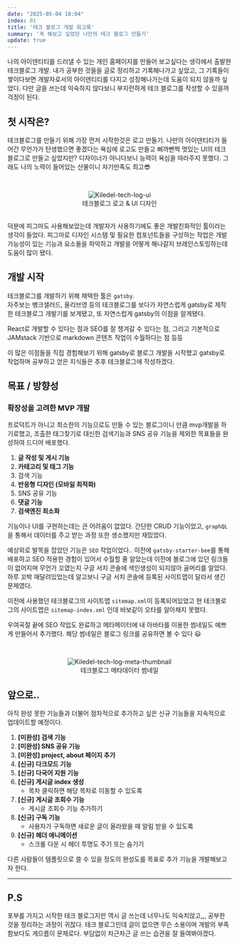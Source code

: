 ```yaml
---
date: "2025-05-04 18:04"
index: 01
title: '테크 블로그 개발 회고록'
summary: '꼭 해보고 싶었던 나만의 테크 블로그 만들기'
update: true
---
```


나의 아이덴티티를 드러낼 수 있는 개인 홈페이지를 만들어 보고싶다는 생각에서 출발한 테크블로그 개발.
내가 공부한 것들을 글로 정리하고 기록해나가고 싶었고, 그 기록들이 쌓이다보면 개발자로서의 아이덴티티를 다지고 성장해나가는데 도움이 되지 않을까 싶었다.
다만 글을 쓰는데 익숙하지 않다보니 부지런하게 테크 블로그를 작성할 수 있을까 걱정이 된다.

## 첫 시작은?

테크블로그를 만들기 위해 가장 먼저 시작한것은 로고 만들기.
나만의 아이덴티티가 들어간 무언가가 탄생했으면 좋겠다는 욕심에 로고도 만들고 삐까뻔쩍 멋있는 UI의 테크블로그로 만들고 싶었지만?
디자이너가 아니다보니 능력이 욕심을 따라주지 못했다. 그래도 나의 노력이 들어있는 산물이니 자기만족도 최고😎

<br/>
<figure align="center">
<img class="responsive-image" src="https://user-images.githubusercontent.com/71811780/236880235-62786746-087b-4232-b427-7608ab7eb176.png" alt="Kiledel-tech-log-ui"></img>
<figcaption>테크블로그 로고 & UI 디자인</figcaption>
</figure>
<br/>
덕분에 피그마도 사용해보았는데 개발자가 사용하기에도 좋은 개발친화적인 툴이라는 생각이 들었다. 피그마로 디자인 시스템 및 필요한 컴포넌트들을 구성하는 작업은 개발 가능성이 있는 기능과 요소들을 파악하고 개발을 어떻게 해나갈지 브레인스토밍하는데 도움이 많이 됐다.

## 개발 시작

테크블로그를 개발하기 위해 채택한 툴은 `gatsby`.  
자주보는 뱅크샐러드, 올리브영 등의 테크블로그를 보다가 자연스럽게 gatsby로 제작한 테크블로그 개발기를 보게됐고, 또 자연스럽게 gatsby의 이점을 알게됐다.

React로 개발할 수 있다는 점과 SEO를 잘 챙겨갈 수 있다는 점, 그리고 기본적으로 JAMstack 기반으로 markdown 콘텐츠 작업이 수월하다는 점 등등

이 많은 이점들을 직접 경험해보기 위해 gatsby로 블로그 개발을 시작했고 gatsby로 작업하며 공부하고 얻은 지식들은 추후 테크블로그에 작성하겠다.

## 목표 / 방향성

### 확장성을 고려한 MVP 개발

프로덕트가 아니고 최소한의 기능으로도 만들 수 있는 블로그이니 만큼 mvp개발을 하기로했고, 조촐한 태그찾기로 대신한 검색기능과 SNS 공유 기능을 제외한 목표들을 완성하여 드디어 배포했다.

1. **글 작성 및 게시 기능**
2. **카테고리 및 태그 기능**
3. 검색 기능
4. **반응형 디자인 (모바일 최적화)**
5. SNS 공유 기능
6. **댓글 기능**
7. **검색엔진 최소화**

기능이나 UI를 구현하는데는 큰 어려움이 없었다. 간단한 CRUD 기능이었고, `graphQL`을 통해서 데이터를 주고 받는 과정 또한 생소했지만 재밌었다.

예상외로 발목을 잡았던 기능은 `SEO` 작업이었다..
이전에 `gatsby-starter-bee`를 통해 배포하고 SEO 적용한 경험이 있어서 수월할 줄 알았는데 이전에 블로그에 있던 링크들이 없어지며 무언가 꼬였는지 구글 서치 콘솔에 색인생성이 되지않아 골머리를 알았다.
하루 꼬박 매달려있었는데 알고보니 구글 서치 콘솔에 등록된 사이트맵이 달라서 생긴 문제였다.

이전에 사용했던 테크블로그의 사이트맵 `sitemap.xml`이 등록되어있었고 현 테크블로그의 사이트맵은 `sitemap-index.xml` 인데 바보같이 오타를 알아채지 못했다.

우여곡절 끝에 SEO 작업도 완료하고 메타메이터에 내 아바타를 이용한 썸네일도 예쁘게 만들어서 추가했다. 해당 썸네일은 블로그 링크를 공유하면 볼 수 있다 😃

<br/>
<figure align="center">
<img class="responsive-image" src="https://user-images.githubusercontent.com/71811780/236894541-ce4631e2-e067-4911-91e7-c6a8b2f166d2.png" alt="Kiledel-tech-log-meta-thumbnail" title="썸네일"></img>
<figcaption>테크블로그 메타데이터 썸네일</figcaption>
</figure>


## 앞으로..
아직 완성 못한 기능들과 더불어 점차적으로 추가하고 싶은 신규 기능들을 지속적으로 업데이트할 예정이다.

1. **[미완성] 검색 기능**
2. **[미완성] SNS 공유 기능**
3. **[미완성] project, about 페이지 추가**
4. **[신규] 다크모드 기능**
5. **[신규] 다국어 지원 기능**
6. **[신규] 게시글 index 생성** 
   - 목차 클릭하면 해당 목차로 이동할 수 있도록
7. **[신규] 게시글 조회수 기능** 
   - 게시글 조회수 기능 추가하기
8. **[신규] 구독 기능** 
   - 사용자가 구독하면 새로운 글이 올라왔을 때 알림 받을 수 있도록
9. **[신규] 헤더 애니메이션** 
   - 스크롤 다운 시 헤더 투명도 주기 또는 숨기기


다른 사람들이 템플릿으로 쓸 수 있을 정도의 완성도를 목표로 추가 기능을 개발해보고자 한다.

---

## P.S 
포부를 가지고 시작한 테크 블로그지만 역시 글 쓰는데 너무나도 익숙치않고,,, 공부한 것을 정리하는 과정이 귀찮다. 테크 블로그인데 글이 없으면 무슨 소용이며 개발의 부족함보다도 게으름이 문제로다. 부담없이 차근차근 글 쓰는 습관을 잘 들여봐야겠다.
